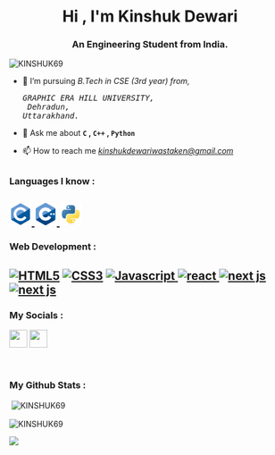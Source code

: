<h1 align="center">Hi , I'm Kinshuk Dewari</h1>
<h3 align="center">An Engineering Student from <b>India</b>.</h3>



<p align="left"> <img src="https://komarev.com/ghpvc/?username=KINSHUK69&label=Profile%20views&color=0e75b6&style=flat" alt="KINSHUK69" /> </p>

- 🌱 I’m pursuing *B.Tech in CSE (3rd year) from,<br><pre> GRAPHIC ERA HILL UNIVERSITY,<br> Dehradun, Uttarakhand.*</pre>

- 💬 Ask me about  **`C` , `C++` , `Python`**

- 📫 How to reach me *kinshukdewariwastaken@gmail.com*


<h2></h2>
<h3>Languages I know :</h3>
<h2>
  <p align="left"> <a href="https://www.cprogramming.com/" target="_blank"> <img src="https://raw.githubusercontent.com/devicons/devicon/master/icons/c/c-original.svg" alt="c" width="40" height="40"/> </a> 
  <a href="https://www.w3schools.com/cpp/" target="_blank"> <img src="https://raw.githubusercontent.com/devicons/devicon/master/icons/cplusplus/cplusplus-original.svg" alt="cplusplus" width="40" height="40"/> </a>   
  <a href="https://www.python.org" target="_blank"> <img src="https://raw.githubusercontent.com/devicons/devicon/master/icons/python/python-original.svg" alt="python" width="40" height="40"/> </a>   
</p>
</h2>
<h3>Web Development :</h3>
<h2>
  <a href="https://developer.mozilla.org/en-US/docs/Glossary/HTML5" target="_blank" rel="noreferrer"><img src="https://raw.githubusercontent.com/danielcranney/readme-generator/main/public/icons/skills/html5-colored.svg" width="40" height="40" alt="HTML5" /></a> 
  <a href="https://www.w3.org/TR/CSS/#css" target="_blank" rel="noreferrer"><img src="https://raw.githubusercontent.com/danielcranney/readme-generator/main/public/icons/skills/css3-colored.svg" width="40" height="40" alt="CSS3" /></a> 
  <a href="https://developer.mozilla.org/en-US/docs/Web/JavaScript" target="_blank" rel="noreferrer"><img src="https://raw.githubusercontent.com/danielcranney/readme-generator/main/public/icons/skills/javascript-colored.svg" width="40" height="40" alt="Javascript" />
  </a>
  <a href="https://react.dev/" target="_blank"> <img src="https://cdn.freebiesupply.com/logos/large/2x/react-1-logo-png-transparent.png" alt="react" width="40" height="40"/> </a> 
  <a href="https://nextjs.org/" target="_blank"> <img src="https://testrigor.com/wp-content/uploads/2023/04/nextjs-logo-square.png" alt="next js" width="40" height="40"/> </a> 
  <a href="https://nodejs.org/en" target="_blank"> <img src="https://www.javatpoint.com/js/nodejs/images/node-js-tutorial.png" alt="next js" width="40" height="40"/> </a> 
</p>
</h2>
<h3>My Socials :</h3> 

<p align="left"> 
<!--   <a href="https://leetcode.com/kinshukdewari0069/" target="_blank" rel="noreferrer"><img src="image\LeetCode_Logo_1.png" width="32" height="32" /></a> -->
<a href="http://www.instagram.com/kinshuk_dewari/" target="_blank" rel="noreferrer"><img src="https://raw.githubusercontent.com/danielcranney/readme-generator/main/public/icons/socials/instagram.svg" width="32" height="32" /></a> 
<a href="https://www.linkedin.com/in/kinshuk-dewari/" target= "_blank" rel="noreferrer"><img src="https://raw.githubusercontent.com/danielcranney/readme-generator/main/public/icons/socials/linkedin.svg" width="32" height="32" /></a></p>

<br>
<h3>My Github Stats :</h3>

<p>&nbsp;<img align="center" src="https://github-readme-stats.vercel.app/api?username=KINSHUK69&show_icons=true&theme=tokyonight&locale=en" alt="KINSHUK69" /></p>
<p><img align="center" src="https://github-readme-stats.vercel.app/api/top-langs/?username=KINSHUK69&exclude_repo=c-oops-lab&layout=compact&theme=tokyonight&show_icons=true" alt="KINSHUK69" /></p>
<p><a href="http://www.github.com/KINSHUK69"><img src="https://github-readme-streak-stats.herokuapp.com/?user=KINSHUK69&theme=tokyonight&locale=en" /></a></p>


